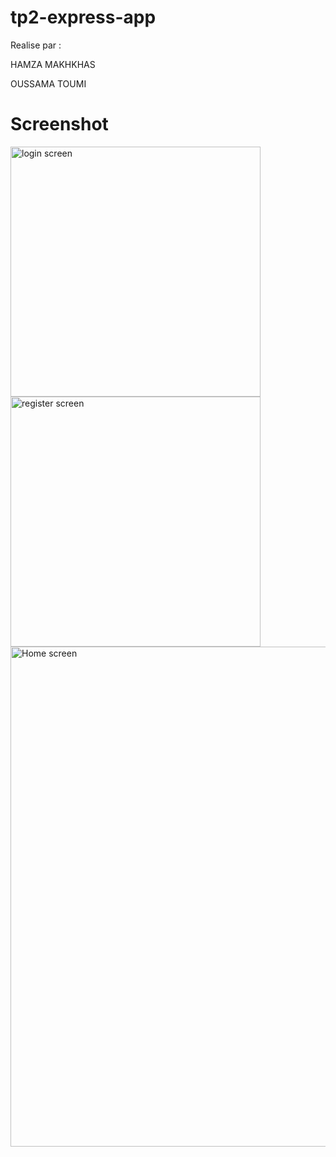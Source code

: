 # tp2-express-app
Realise par : 
<p>HAMZA MAKHKHAS</p>
 OUSSAMA TOUMI


# Screenshot

<div style="margin-bottom: 20px;">
<img src="https://github.com/yohamza44/tp2-express-app/assets/96181839/e7febab3-f6fe-465e-9928-cfbdbab58b46" width="400"  alt="login screen" >
<img src="https://github.com/yohamza44/tp2-express-app/assets/96181839/31c77f4a-d6bf-4f42-999c-2d486d73b9aa" width="400"  alt="register screen" >
  <img src="https://github.com/yohamza44/tp2-express-app/assets/96181839/f87b372c-d5d9-464b-ab23-7830c0f238f9" width="800"  alt="Home screen" >

</div>

